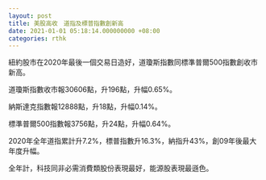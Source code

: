 ```yaml
---
layout: post
title: 美股高收　道指及標普指數創新高
date: 2021-01-01 05:18:14.000000000 +08:00
categories: rthk
---
```


紐約股市在2020年最後一個交易日造好，道瓊斯指數同標準普爾500指數創收市新高。

道瓊斯指數收市報30606點，升196點，升幅0.65%。

納斯達克指數報12888點，升18點，升幅0.14%。

標準普爾500指數報3756點，升24點，升幅0.64%。 

2020年全年道指累計升7.2%，標普指數升16.3%，納指升43%，創09年後最大年度升幅。

全年計，科技同非必需消費類股份表現最好，能源股表現最遜色。
